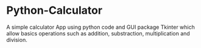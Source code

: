 
# Python-Calculator

A simple calculator App using python code and GUI package Tkinter which allow basics operations such as addition, substraction, multiplication and division.
